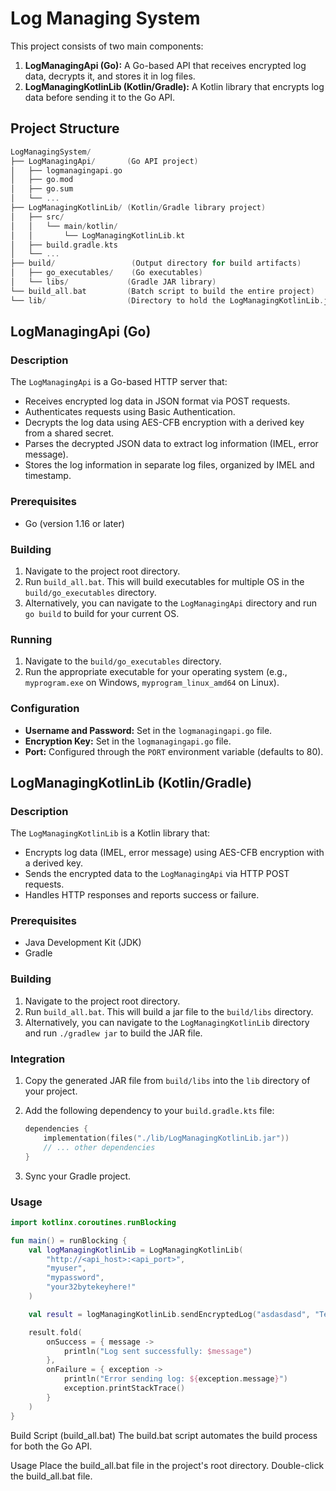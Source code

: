 # Log Managing System

This project consists of two main components:

1.  **LogManagingApi (Go):** A Go-based API that receives encrypted log data, decrypts it, and stores it in log files.
2.  **LogManagingKotlinLib (Kotlin/Gradle):** A Kotlin library that encrypts log data before sending it to the Go API.

## Project Structure
```kotlin
LogManagingSystem/
├── LogManagingApi/       (Go API project)
│   ├── logmanagingapi.go
│   ├── go.mod
│   ├── go.sum
│   └── ...
├── LogManagingKotlinLib/ (Kotlin/Gradle library project)
│   ├── src/
│   │   └── main/kotlin/
│   │       └── LogManagingKotlinLib.kt
│   ├── build.gradle.kts
│   └── ...
├── build/                 (Output directory for build artifacts)
│   ├── go_executables/    (Go executables)
│   └── libs/             (Gradle JAR library)
└── build_all.bat         (Batch script to build the entire project)
└── lib/                  (Directory to hold the LogManagingKotlinLib.jar)
```

## LogManagingApi (Go)

### Description

The `LogManagingApi` is a Go-based HTTP server that:

* Receives encrypted log data in JSON format via POST requests.
* Authenticates requests using Basic Authentication.
* Decrypts the log data using AES-CFB encryption with a derived key from a shared secret.
* Parses the decrypted JSON data to extract log information (IMEL, error message).
* Stores the log information in separate log files, organized by IMEL and timestamp.

### Prerequisites

* Go (version 1.16 or later)

### Building

1.  Navigate to the project root directory.
2.  Run `build_all.bat`. This will build executables for multiple OS in the `build/go_executables` directory.
3.  Alternatively, you can navigate to the `LogManagingApi` directory and run `go build` to build for your current OS.

### Running

1.  Navigate to the `build/go_executables` directory.
2.  Run the appropriate executable for your operating system (e.g., `myprogram.exe` on Windows, `myprogram_linux_amd64` on Linux).

### Configuration

* **Username and Password:** Set in the `logmanagingapi.go` file.
* **Encryption Key:** Set in the `logmanagingapi.go` file.
* **Port:** Configured through the `PORT` environment variable (defaults to 80).

## LogManagingKotlinLib (Kotlin/Gradle)

### Description

The `LogManagingKotlinLib` is a Kotlin library that:

* Encrypts log data (IMEL, error message) using AES-CFB encryption with a derived key.
* Sends the encrypted data to the `LogManagingApi` via HTTP POST requests.
* Handles HTTP responses and reports success or failure.

### Prerequisites

* Java Development Kit (JDK)
* Gradle

### Building

1.  Navigate to the project root directory.
2.  Run `build_all.bat`. This will build a jar file to the `build/libs` directory.
3.  Alternatively, you can navigate to the `LogManagingKotlinLib` directory and run `./gradlew jar` to build the JAR file.

### Integration

1.  Copy the generated JAR file from `build/libs` into the `lib` directory of your project.
2.  Add the following dependency to your `build.gradle.kts` file:

    ```kotlin
    dependencies {
        implementation(files("./lib/LogManagingKotlinLib.jar"))
        // ... other dependencies
    }
    ```

3.  Sync your Gradle project.

### Usage

```kotlin
import kotlinx.coroutines.runBlocking

fun main() = runBlocking {
    val logManagingKotlinLib = LogManagingKotlinLib(
        "http://<api_host>:<api_port>",
        "myuser",
        "mypassword",
        "your32bytekeyhere!"
    )

    val result = logManagingKotlinLib.sendEncryptedLog("asdasdasd", "TestLib")

    result.fold(
        onSuccess = { message ->
            println("Log sent successfully: $message")
        },
        onFailure = { exception ->
            println("Error sending log: ${exception.message}")
            exception.printStackTrace()
        }
    )
}
```
Build Script (build_all.bat)
The build.bat script automates the build process for both the Go API.

Usage
Place the build_all.bat file in the project's root directory.
Double-click the build_all.bat file.
